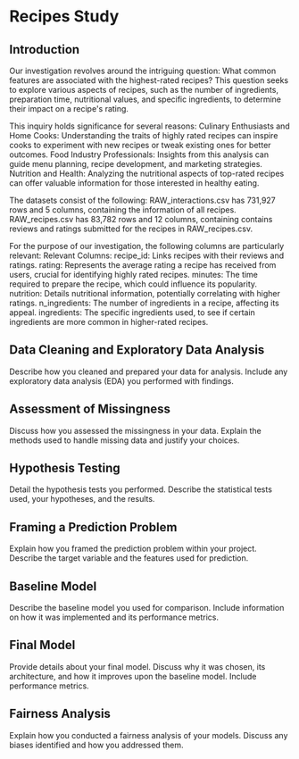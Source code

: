 # Recipes Study



## Introduction

Our investigation revolves around the intriguing question: What common features are associated with the highest-rated recipes? This question seeks to explore various aspects of recipes, such as the number of ingredients, preparation time, nutritional values, and specific ingredients, to determine their impact on a recipe's rating.

This inquiry holds significance for several reasons:
Culinary Enthusiasts and Home Cooks: Understanding the traits of highly rated recipes can inspire cooks to experiment with new recipes or tweak existing ones for better outcomes.
Food Industry Professionals: Insights from this analysis can guide menu planning, recipe development, and marketing strategies.
Nutrition and Health: Analyzing the nutritional aspects of top-rated recipes can offer valuable information for those interested in healthy eating.

The datasets consist of the following:
RAW_interactions.csv has 731,927 rows and 5 columns, containing the information of all recipes. RAW_recipes.csv has 83,782 rows and 12 columns, containing contains reviews and ratings submitted for the recipes in RAW_recipes.csv.

For the purpose of our investigation, the following columns are particularly relevant:
Relevant Columns:
recipe_id: Links recipes with their reviews and ratings.
rating: Represents the average rating a recipe has received from users, crucial for identifying highly rated recipes.
minutes: The time required to prepare the recipe, which could influence its popularity.
nutrition: Details nutritional information, potentially correlating with higher ratings.
n_ingredients: The number of ingredients in a recipe, affecting its appeal.
ingredients: The specific ingredients used, to see if certain ingredients are more common in higher-rated recipes.

## Data Cleaning and Exploratory Data Analysis

Describe how you cleaned and prepared your data for analysis. Include any exploratory data analysis (EDA) you performed with findings.

## Assessment of Missingness

Discuss how you assessed the missingness in your data. Explain the methods used to handle missing data and justify your choices.

## Hypothesis Testing

Detail the hypothesis tests you performed. Describe the statistical tests used, your hypotheses, and the results.

## Framing a Prediction Problem

Explain how you framed the prediction problem within your project. Describe the target variable and the features used for prediction.

## Baseline Model

Describe the baseline model you used for comparison. Include information on how it was implemented and its performance metrics.

## Final Model

Provide details about your final model. Discuss why it was chosen, its architecture, and how it improves upon the baseline model. Include performance metrics.

## Fairness Analysis

Explain how you conducted a fairness analysis of your models. Discuss any biases identified and how you addressed them.
